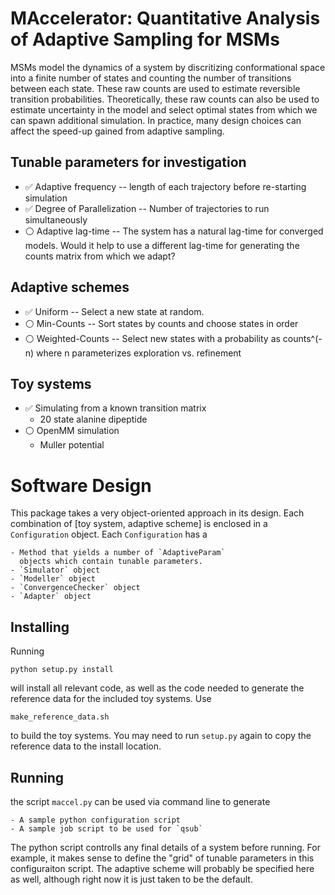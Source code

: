 MAccelerator: Quantitative Analysis of Adaptive Sampling for MSMs
==================================================================

MSMs model the dynamics of a system by discritizing conformational space
into a finite number of states and counting the number of transitions between
each state. These raw counts are used to estimate reversible transition
probabilities. Theoretically, these raw counts can also be used to estimate
uncertainty in the model and select optimal states from which we can spawn
additional simulation. In practice, many design choices can affect the
speed-up gained from adaptive sampling.

## Tunable parameters for investigation
 - :white_check_mark: Adaptive frequency -- length of each trajectory before
                      re-starting simulation
 - :white_check_mark: Degree of Parallelization -- Number of trajectories
                      to run simultaneously
 - :white_circle:     Adaptive lag-time -- The system has a natural lag-time
                      for converged models. Would it help to use a different
                      lag-time for generating the counts matrix from which
                      we adapt?

## Adaptive schemes
 - :white_check_mark: Uniform -- Select a new state at random.
 - :white_circle:     Min-Counts -- Sort states by counts and choose states
                      in order
 - :white_circle:     Weighted-Counts -- Select new states with a probability
                      as counts^(-n) where n parameterizes exploration vs.
                      refinement

## Toy systems
 - :white_check_mark: Simulating from a known transition matrix
    - 20 state alanine dipeptide
 - :white_circle:     OpenMM simulation
    - Muller potential


# Software Design

This package takes a very object-oriented approach in its design. Each
combination of [toy system, adaptive scheme] is enclosed in a 
`Configuration` object. Each `Configuration` has a

    - Method that yields a number of `AdaptiveParam`
      objects which contain tunable parameters.
    - `Simulator` object
    - `Modeller` object
    - `ConvergenceChecker` object
    - `Adapter` object

## Installing

Running
```
python setup.py install
```
will install all relevant code, as well as the code needed to generate
the reference data for the included toy systems. Use
```
make_reference_data.sh
```
to build the toy systems. You may need to run `setup.py` again to
copy the reference data to the install location.

## Running
the script `maccel.py` can be used via command line to generate

    - A sample python configuration script
    - A sample job script to be used for `qsub`

The python script controlls any final details of a system before running.
For example, it makes sense to define the "grid" of tunable parameters
in this configuraiton script. The adaptive scheme will probably be
specified here as well, although right now it is just taken to be the default.
